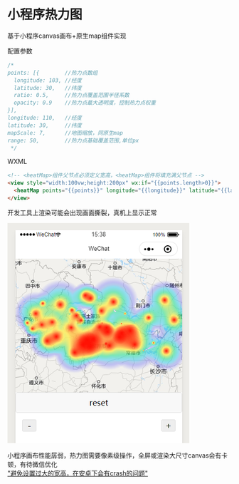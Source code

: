 # 小程序热力图

基于小程序canvas画布+原生map组件实现

配置参数

```js
/*
points: [{        //热力点数组
  longitude: 103, //经度
  latitude: 30,   //纬度
  ratio: 0.5,     //热力点覆盖范围半径系数
  opacity: 0.9    //热力点最大透明度，控制热力点权重
}],
longitude: 110,   //经度
latitude: 30,     //纬度
mapScale: 7,      //地图缩放，同原生map
range: 50,        //热力点基础覆盖范围,单位px 
 */
```

WXML

```html
<!-- <heatMap>组件父节点必须定义宽高，<heatMap>组件将填充满父节点 -->
<view style="width:100vw;height:200px" wx:if="{{points.length>0}}">
  <heatMap points="{{points}}" longitude="{{longitude}}" latitude="{{latitude}}" mapScale="{{mapScale}}" range="{{range}}"></heatMap>
</view>

```

开发工具上渲染可能会出现画面撕裂，真机上显示正常  

![img](https://raw.githubusercontent.com/rover95/image/master/img/heatmap3.png)

小程序画布性能孱弱，热力图需要像素级操作，全屏或渲染大尺寸canvas会有卡顿，有待微信优化  
["避免设置过大的宽高，在安卓下会有crash的问题"](https://developers.weixin.qq.com/miniprogram/dev/component/canvas.html)  